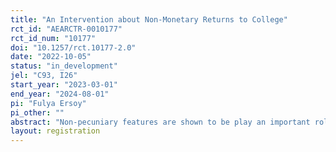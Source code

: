 ```yaml
---
title: "An Intervention about Non-Monetary Returns to College"
rct_id: "AEARCTR-0010177"
rct_id_num: "10177"
doi: "10.1257/rct.10177-2.0"
date: "2022-10-05"
status: "in_development"
jel: "C93, I26"
start_year: "2023-03-01"
end_year: "2024-08-01"
pi: "Fulya Ersoy"
pi_other: ""
abstract: "Non-pecuniary features are shown to be play an important role in students' college enrollment decisions. Using an experiment, this paper evaluates whether one can impact high school students' college going decisions by providing them information about non-pecuniary returns to college. "
layout: registration
---
```



